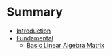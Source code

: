 # Summary

* [Introduction](README.md)
* [Fundamental](fundamental.md)
  * [Basic Linear Algebra Matrix](fundamental/basic-linear-algebra-matrix.md)

